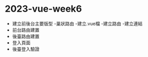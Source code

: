# 2023-vue-week6
- 建立前後台主要版型
    -巢狀路由
     -建立.vue檔
     -建立路由
     -建立連結
- 前台路由建置
- 後臺路由建置
- 登入頁面
- 後臺登入驗證